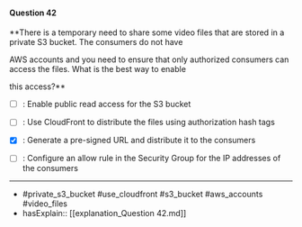 #### Question  42

**There is a temporary need to share some video files that are stored in a private S3 bucket. The consumers do not have

AWS accounts and you need to ensure that only authorized consumers can access the files. What is the best way to enable

this access?**

- [ ] :  Enable public read access for the S3 bucket

- [ ] :  Use CloudFront to distribute the files using authorization hash tags

- [x] :  Generate a pre-signed URL and distribute it to the consumers

- [ ] :  Configure an allow rule in the Security Group for the IP addresses of the consumers

----

- #private_s3_bucket #use_cloudfront #s3_bucket #aws_accounts #video_files
- hasExplain:: [[explanation_Question  42.md]]
